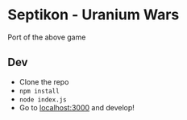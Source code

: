 Septikon - Uranium Wars
========

Port of the above game

## Dev
* Clone the repo
* `npm install`
* `node index.js`
* Go to [localhost:3000](http://localhost:3000/) and develop!

